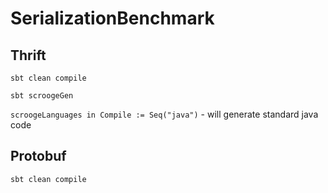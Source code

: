 # SerializationBenchmark

## Thrift

`sbt clean compile`

`sbt scroogeGen`

`scroogeLanguages in Compile := Seq("java")` - will generate standard java code

## Protobuf

`sbt clean compile`